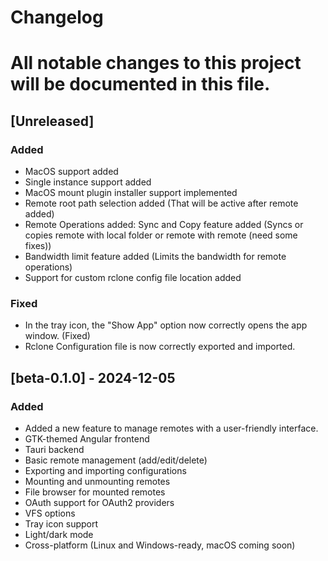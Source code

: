 # Changelog
# All notable changes to this project will be documented in this file.
## [Unreleased]
### Added
- MacOS support added
- Single instance support added
- MacOS mount plugin installer support implemented
- Remote root path selection added (That will be active after remote added)
- Remote Operations added: Sync and Copy  feature added (Syncs or copies remote with local folder or remote with remote (need some fixes))
- Bandwidth limit feature added (Limits the bandwidth for remote operations)
- Support for custom rclone config file location added

### Fixed
- In the tray icon, the "Show App" option now correctly opens the app window. (Fixed)
- Rclone Configuration file is now correctly exported and imported.

## [beta-0.1.0] - 2024-12-05
### Added
- Added a new feature to manage remotes with a user-friendly interface.
- GTK-themed Angular frontend
- Tauri backend
- Basic remote management (add/edit/delete)
- Exporting and importing configurations
- Mounting and unmounting remotes
- File browser for mounted remotes
- OAuth support for OAuth2 providers
- VFS options
- Tray icon support
- Light/dark mode
- Cross-platform (Linux and Windows-ready, macOS coming soon)